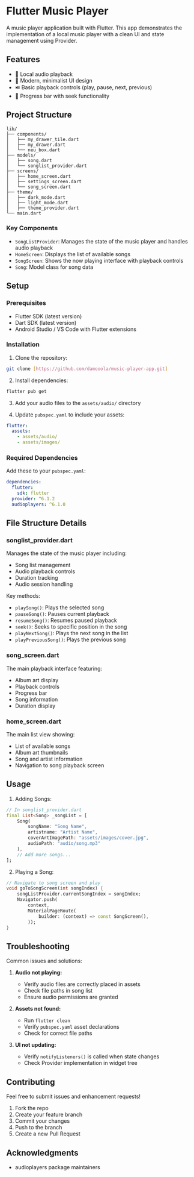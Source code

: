 # Flutter Music Player

A music player application built with Flutter. This app demonstrates the implementation of a local music player with a clean UI and state management using Provider.

## Features

- 🎵 Local audio playback
- 🎨 Modern, minimalist UI design
- ⏯️ Basic playback controls (play, pause, next, previous)
- 🎼 Progress bar with seek functionality

## Project Structure

```
lib/
├── components/
│   ├── my_drawer_tile.dart
│   ├── my_drawer.dart
│   └── neu_box.dart
├── models/
│   ├── song.dart
│   └── songlist_provider.dart
├── screens/
│   ├── home_screen.dart
│   ├── settings_screen.dart
│   └── song_screen.dart
├── theme/
│   ├── dark_mode.dart
│   ├── light_mode.dart
│   ├── theme_provider.dart
└── main.dart
```

### Key Components

- `SongListProvider`: Manages the state of the music player and handles audio playback
- `HomeScreen`: Displays the list of available songs
- `SongScreen`: Shows the now playing interface with playback controls
- `Song`: Model class for song data

## Setup

### Prerequisites

- Flutter SDK (latest version)
- Dart SDK (latest version)
- Android Studio / VS Code with Flutter extensions

### Installation

1. Clone the repository:

```bash
git clone [https://github.com/damooola/music-player-app.git]
```

2. Install dependencies:

```bash
flutter pub get
```

3. Add your audio files to the `assets/audio/` directory

4. Update `pubspec.yaml` to include your assets:

```yaml
flutter:
  assets:
    - assets/audio/
    - assets/images/
```

### Required Dependencies

Add these to your `pubspec.yaml`:

```yaml
dependencies:
  flutter:
    sdk: flutter
  provider: ^6.1.2
  audioplayers: ^6.1.0
```

## File Structure Details

### songlist_provider.dart

Manages the state of the music player including:

- Song list management
- Audio playback controls
- Duration tracking
- Audio session handling

Key methods:

- `playSong()`: Plays the selected song
- `pauseSong()`: Pauses current playback
- `resumeSong()`: Resumes paused playback
- `seek()`: Seeks to specific position in the song
- `playNextSong()`: Plays the next song in the list
- `playPreviousSong()`: Plays the previous song

### song_screen.dart

The main playback interface featuring:

- Album art display
- Playback controls
- Progress bar
- Song information
- Duration display

### home_screen.dart

The main list view showing:

- List of available songs
- Album art thumbnails
- Song and artist information
- Navigation to song playback screen

## Usage

1. Adding Songs:

```dart
// In songlist_provider.dart
final List<Song> _songList = [
    Song(
        songName: "Song Name",
        artistname: "Artist Name",
        coverArtImagePath: "assets/images/cover.jpg",
        audioPath: "audio/song.mp3"
    ),
    // Add more songs...
];
```

2. Playing a Song:

```dart
// Navigate to song screen and play
void goToSongScreen(int songIndex) {
    songListProvider.currentSongIndex = songIndex;
    Navigator.push(
        context,
        MaterialPageRoute(
            builder: (context) => const SongScreen(),
        ));
}
```

## Troubleshooting

Common issues and solutions:

1. **Audio not playing:**
   - Verify audio files are correctly placed in assets
   - Check file paths in song list
   - Ensure audio permissions are granted

2. **Assets not found:**
   - Run `flutter clean`
   - Verify `pubspec.yaml` asset declarations
   - Check for correct file paths

3. **UI not updating:**
   - Verify `notifyListeners()` is called when state changes
   - Check Provider implementation in widget tree

## Contributing

Feel free to submit issues and enhancement requests!

1. Fork the repo
2. Create your feature branch
3. Commit your changes
4. Push to the branch
5. Create a new Pull Request

## Acknowledgments

- audioplayers package maintainers
